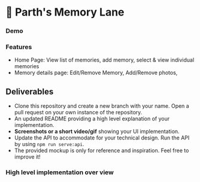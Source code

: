 # 🚀 Parth's Memory Lane 

### Demo 

### Features
- Home Page: View list of memories, add memory, select & view individual memories
- Memory details page: Edit/Remove Memory, Add/Remove photos, 

## Deliverables



- Clone this repository and create a new branch with your name. Open a pull request on your own instance of the repository.
- An updated README providing a high level explanation of your implementation.
- **Screenshots or a short video/gif** showing your UI implementation.
- Update the API to accommodate for your technical design. Run the API by using `npm run serve:api`.
- The provided mockup is only for reference and inspiration. Feel free to improve it!

### High level implementation over view
